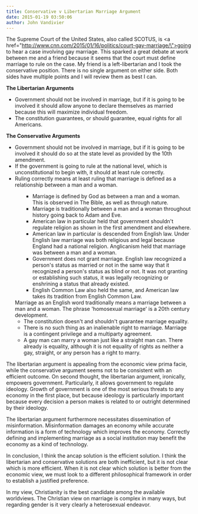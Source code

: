 ```yaml
---
title: Conservative v Libertarian Marriage Argument
date: 2015-01-19 03:50:06
author: John Vandivier
---
```




The Supreme Court of the United States, also called SCOTUS, is <a href=\"http://www.cnn.com/2015/01/16/politics/court-gay-marriage/\">going to hear a case involving gay marriage</a>. This sparked a great debate at work between me and a friend because it seems that the court must define marriage to rule on the case. My friend is a left-libertarian and I took the conservative position. There is no single argument on either side. Both sides have multiple points and I will review them as best I can.
<p style=\"text-align: center;\"><strong>The Libertarian Arguments</strong></p>

<ul>
	<li style=\"text-align: left;\">Government should not be involved in marriage, but if it is going to be involved it should allow anyone to declare themselves as married because this will maximize individual freedom.</li>
	<li style=\"text-align: left;\">The constitution guarantees, or should guarantee, equal rights for all Americans.</li>
</ul>
<p style=\"text-align: center;\"><strong>The Conservative Arguments</strong></p>

<ul>
	<li style=\"text-align: left;\">Government should not be involved in marriage, but if it is going to be involved it should do so at the state level as provided by the 10th amendment.</li>
	<li style=\"text-align: left;\">If the government is going to rule at the national level, which is unconstitutional to begin with, it should at least rule correctly.</li>
	<li style=\"text-align: left;\">Ruling correctly means at least ruling that marriage is defined as a relationship between a man and a woman.
<ul>
<ul>
	<li style=\"text-align: left;\">Marriage is defined by God as between a man and a woman. This is observed in The Bible, as well as through nature.</li>
	<li style=\"text-align: left;\">Marriage is traditionally between a man and a woman throughout history going back to Adam and Eve.</li>
	<li style=\"text-align: left;\">American law in particular held that government shouldn't regulate religion as shown in the first amendment and elsewhere.</li>
	<li style=\"text-align: left;\">American law in particular is descended from English law. Under English law marriage was both religious and legal because England had a national religion. Anglicanism held that marriage was between a man and a woman.</li>
	<li style=\"text-align: left;\">Government does not grant marriage. English law recognized a person's status as married or not in the same way that it recognized a person's status as blind or not. It was not granting or establishing such status, it was legally recognizing or enshrining a status that already existed.</li>
	<li style=\"text-align: left;\">English Common Law also held the same, and American law takes its tradition from English Common Law.</li>
</ul>
</ul>
Marriage as an English word traditionally means a marriage between a man and a woman. The phrase 'homosexual marriage' is a 20th century development.
<ul>
	<li style=\"text-align: left;\">The constitution doesn't and shouldn't guarantee marriage equality.</li>
	<li style=\"text-align: left;\">There is no such thing as an inalienable right to marriage. Marriage is a contingent privilege and a multiparty agreement.</li>
	<li style=\"text-align: left;\">A gay man can marry a woman just like a straight man can. There already is equality, although it is not equality of rights as neither a gay, straight, or any person has a right to marry.</li>
</ul>
</li>
</ul>
The libertarian argument is appealing from the economic view prima facie, while the conservative argument seems not to be consistent with an efficient outcome. On second thought, the libertarian argument, ironically, empowers government. Particularly, it allows government to regulate ideology. Growth of government is one of the most serious threats to any economy in the first place, but because ideology is particularly important because every decision a person makes is related to or outright determined by their ideology.

The libertarian argument furthermore necessitates dissemination of misinformation. Misinformation damages an economy while accurate information is a form of technology which improves the economy. Correctly defining and implementing marriage as a social institution may benefit the economy as a kind of technology.

In conclusion, I think the ancap solution is the efficient solution. I think the libertarian and conservative solutions are both inefficient, but it is not clear which is more efficient. When it is not clear which solution is better from the economic view, we must look to a different philosophical framework in order to establish a justified preference.

In my view, Christianity is the best candidate among the available worldviews. The Christian view on marriage is complex in many ways, but regarding gender is it very clearly a heterosexual endeavor.